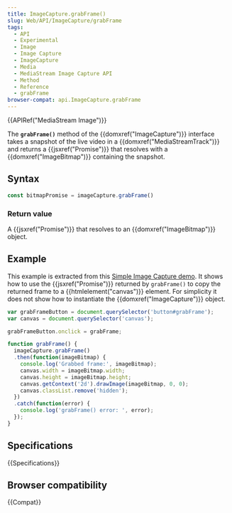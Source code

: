 ```yaml
---
title: ImageCapture.grabFrame()
slug: Web/API/ImageCapture/grabFrame
tags:
  - API
  - Experimental
  - Image
  - Image Capture
  - ImageCapture
  - Media
  - MediaStream Image Capture API
  - Method
  - Reference
  - grabFrame
browser-compat: api.ImageCapture.grabFrame
---
```

{{APIRef("MediaStream Image")}}

The **`grabFrame()`** method of the
{{domxref("ImageCapture")}} interface takes a snapshot of the live video in a
{{domxref("MediaStreamTrack")}} and returns a {{jsxref("Promise")}} that resolves with
a {{domxref("ImageBitmap")}} containing the snapshot.

## Syntax

```js
const bitmapPromise = imageCapture.grabFrame()
```

### Return value

A {{jsxref("Promise")}} that resolves to an {{domxref("ImageBitmap")}} object.

## Example

This example is extracted from this [Simple
Image Capture demo](https://simpl.info/imagecapture/). It shows how to use the {{jsxref("Promise")}} returned by
`grabFrame()` to copy the returned frame to a {{htmlelement("canvas")}}
element. For simplicity it does not show how to instantiate the
{{domxref("ImageCapture")}} object.

```js
var grabFrameButton = document.querySelector('button#grabFrame');
var canvas = document.querySelector('canvas');

grabFrameButton.onclick = grabFrame;

function grabFrame() {
  imageCapture.grabFrame()
  .then(function(imageBitmap) {
    console.log('Grabbed frame:', imageBitmap);
    canvas.width = imageBitmap.width;
    canvas.height = imageBitmap.height;
    canvas.getContext('2d').drawImage(imageBitmap, 0, 0);
    canvas.classList.remove('hidden');
  })
  .catch(function(error) {
    console.log('grabFrame() error: ', error);
  });
}
```

## Specifications

{{Specifications}}

## Browser compatibility

{{Compat}}
